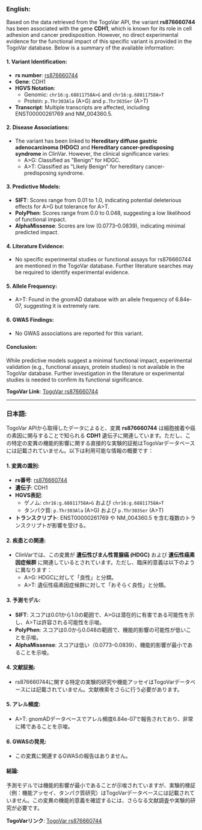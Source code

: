 ### English:
Based on the data retrieved from the TogoVar API, the variant **rs876660744** has been associated with the gene **CDH1**, which is known for its role in cell adhesion and cancer predisposition. However, no direct experimental evidence for the functional impact of this specific variant is provided in the TogoVar database. Below is a summary of the available information:

#### 1. **Variant Identification**:
   - **rs number**: [rs876660744](https://identifiers.org/dbsnp/rs876660744)
   - **Gene**: CDH1
   - **HGVS Notation**:
     - Genomic: `chr16:g.68811758A>G` and `chr16:g.68811758A>T`
     - Protein: `p.Thr303Ala` (A>G) and `p.Thr303Ser` (A>T)
   - **Transcript**: Multiple transcripts are affected, including ENST00000261769 and NM_004360.5.

#### 2. **Disease Associations**:
   - The variant has been linked to **Hereditary diffuse gastric adenocarcinoma (HDGC)** and **Hereditary cancer-predisposing syndrome** in ClinVar. However, the clinical significance varies:
     - A>G: Classified as "Benign" for HDGC.
     - A>T: Classified as "Likely Benign" for hereditary cancer-predisposing syndrome.

#### 3. **Predictive Models**:
   - **SIFT**: Scores range from 0.01 to 1.0, indicating potential deleterious effects for A>G but tolerance for A>T.
   - **PolyPhen**: Scores range from 0.0 to 0.048, suggesting a low likelihood of functional impact.
   - **AlphaMissense**: Scores are low (0.0773–0.0839), indicating minimal predicted impact.

#### 4. **Literature Evidence**:
   - No specific experimental studies or functional assays for rs876660744 are mentioned in the TogoVar database. Further literature searches may be required to identify experimental evidence.

#### 5. **Allele Frequency**:
   - A>T: Found in the gnomAD database with an allele frequency of 6.84e-07, suggesting it is extremely rare.

#### 6. **GWAS Findings**:
   - No GWAS associations are reported for this variant.

#### Conclusion:
While predictive models suggest a minimal functional impact, experimental validation (e.g., functional assays, protein studies) is not available in the TogoVar database. Further investigation in the literature or experimental studies is needed to confirm its functional significance.

**TogoVar Link**: [TogoVar rs876660744](https://togovar.org)

---

### 日本語:
TogoVar APIから取得したデータによると、変異 **rs876660744** は細胞接着や癌の素因に関与することで知られる **CDH1** 遺伝子に関連しています。ただし、この特定の変異の機能的影響に関する直接的な実験的証拠はTogoVarデータベースには記載されていません。以下は利用可能な情報の概要です：

#### 1. **変異の識別**:
   - **rs番号**: [rs876660744](https://identifiers.org/dbsnp/rs876660744)
   - **遺伝子**: CDH1
   - **HGVS表記**:
     - ゲノム: `chr16:g.68811758A>G` および `chr16:g.68811758A>T`
     - タンパク質: `p.Thr303Ala` (A>G) および `p.Thr303Ser` (A>T)
   - **トランスクリプト**: ENST00000261769 や NM_004360.5 を含む複数のトランスクリプトが影響を受ける。

#### 2. **疾患との関連**:
   - ClinVarでは、この変異が **遺伝性びまん性胃腺癌 (HDGC)** および **遺伝性癌素因症候群** に関連しているとされています。ただし、臨床的意義は以下のように異なります：
     - A>G: HDGCに対して「良性」と分類。
     - A>T: 遺伝性癌素因症候群に対して「おそらく良性」と分類。

#### 3. **予測モデル**:
   - **SIFT**: スコアは0.01から1.0の範囲で、A>Gは潜在的に有害である可能性を示し、A>Tは許容される可能性を示唆。
   - **PolyPhen**: スコアは0.0から0.048の範囲で、機能的影響の可能性が低いことを示唆。
   - **AlphaMissense**: スコアは低い（0.0773–0.0839）、機能的影響が最小であることを示唆。

#### 4. **文献証拠**:
   - rs876660744に関する特定の実験的研究や機能アッセイはTogoVarデータベースには記載されていません。文献検索をさらに行う必要があります。

#### 5. **アレル頻度**:
   - A>T: gnomADデータベースでアレル頻度6.84e-07で報告されており、非常に稀であることを示唆。

#### 6. **GWASの発見**:
   - この変異に関連するGWASの報告はありません。

#### 結論:
予測モデルでは機能的影響が最小であることが示唆されていますが、実験的検証（例：機能アッセイ、タンパク質研究）はTogoVarデータベースには記載されていません。この変異の機能的意義を確認するには、さらなる文献調査や実験的研究が必要です。

**TogoVarリンク**: [TogoVar rs876660744](https://togovar.org)